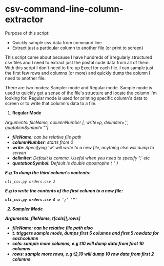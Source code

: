 csv-command-line-column-extractor
=================================

Purpose of this script:
 - Quickly sample csv data from command line
 - Extract just a particular column to another file (or print to screen)

This script came about because I have hundreds of irregularly structured csv files and I need to extract just the postal code data from all of them. With this script I don't need to fire up Excel for each file. I can sample just the first few rows and columns (or more) and quickly dump the column I need to another file. 

There are two modes: Sampler mode and Regular mode. Sample mode is used to quickly get a sense of the file's structure and locate the column I'm looking for. Regular mode is used for printing specific column's data to screen or to write that column's data to a file.


1. <b>Regular Mode</b>
  
  <i>Arguments: fileName, columnNumber [, write=p, delimiter=',', quotationSymbol='"']  

  - <b>fileName</b>: can be relative file path
  - <b>columnNumber</b>: starts from 0
  - <b>write</b>: Specifying 'w' will write to a new file, anything else will dump to screen
  - <b>delimiter</b>: Default is comma. Useful when you need to specify ';' etc
  - <b>quotationSymbol</b>: Default is double apostrophe ( " )
  

  <b>E.g To dump the third column's contents:</b>

    cli_csv.py orders.csv 2

  <b>E.g to write the contents of the first column to a new file:

    cli_csv.py orders.csv 0 w ';' '"'

  
2. <b>Sampler Mode</b> 

  <i>Arguments: fileName, t[cols][,rows]

  - <b>fileName</b>: can be relative file path also
  - <b>t</b>: triggers sample mode, dumps first 5 columns and first 5 rowdata for eachcolumn
  - <b>cols</b>: sample more columns, e.g t10 will dump data from first 10 columns
  - <b>rows</b>: sample more rows, e.g t2,10 will dump 10 row data from first 2 columns

